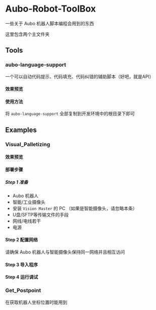 # Aubo-Robot-ToolBox
一些关于 Aubo 机器人脚本编程会用到的东西

这里包含两个主文件夹
## Tools 
### aubo-language-support 
一个可以自动代码提示、代码填充、代码纠错的辅助脚本（好吧，就是API）

#### 效果预览

#### 使用方法
将 ``` aubo-language-support ``` 全部复制到开发环境中的根目录下即可

## Examples
### Visual_Palletizing
#### 效果预览

#### 部署步骤
##### Step 1 准备
* Aubo 机器人
* 智能/工业摄像头
* 安装 ```Vision Master``` 的 PC （如果是智能摄像头，请忽略本条）
* U盘/SFTP等传输文件的手段
* 网线/电线若干
* 电源

#### Step 2 配置网络
请确保 Aubo 机器人与智能摄像头保持同一网络并且相互访问


#### Step 3 导入程序

#### Step 4 运行调试

### Get_Postpoint
在获取机器人坐标位置时能用到

